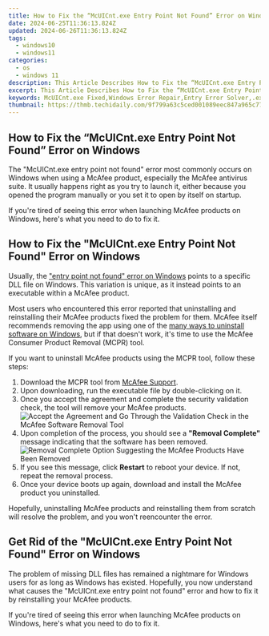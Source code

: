 ```yaml
---
title: How to Fix the “McUICnt.exe Entry Point Not Found” Error on Windows
date: 2024-06-25T11:36:13.824Z
updated: 2024-06-26T11:36:13.824Z
tags:
  - windows10
  - windows11
categories:
  - os
  - windows 11
description: This Article Describes How to Fix the “McUICnt.exe Entry Point Not Found” Error on Windows
excerpt: This Article Describes How to Fix the “McUICnt.exe Entry Point Not Found” Error on Windows
keywords: McUICnt.exe Fixed,Windows Error Repair,Entry Error Solver,.exe File Issue Fix,System Crash Resolution,Windows Troubleshoot,Executable Not Found Guide
thumbnail: https://thmb.techidaily.com/9f799a63c5ced001089eec847a965c77100b85a292d3d2c56946946b1d875c1f.jpg
---
```


## How to Fix the “McUICnt.exe Entry Point Not Found” Error on Windows

 The "McUICnt.exe entry point not found" error most commonly occurs on Windows when using a McAfee product, especially the McAfee antivirus suite. It usually happens right as you try to launch it, either because you opened the program manually or you set it to open by itself on startup.

 If you're tired of seeing this error when launching McAfee products on Windows, here's what you need to do to fix it.

## How to Fix the "McUICnt.exe Entry Point Not Found" Error on Windows

 Usually, the ["entry point not found" error on Windows](https://www.makeuseof.com/entry-point-not-found-error-windows/) points to a specific DLL file on Windows. This variation is unique, as it instead points to an executable within a McAfee product.

 Most users who encountered this error reported that uninstalling and reinstalling their McAfee products fixed the problem for them. McAfee itself recommends removing the app using one of the [many ways to uninstall software on Windows](https://www.makeuseof.com/windows-11-different-ways-to-uninstall-software/), but if that doesn't work, it's time to use the McAfee Consumer Product Removal (MCPR) tool.

 If you want to uninstall McAfee products using the MCPR tool, follow these steps:

1. Download the MCPR tool from [McAfee Support](https://www.mcafee.com/support/?articleId=TS101331&page=shell&shell=article-view).
2. Upon downloading, run the executable file by double-clicking on it.
3. Once you accept the agreement and complete the security validation check, the tool will remove your McAfee products.  
![Accept the Agreement and Go Through the Validation Check in the McAfee Software Removal Tool](https://static1.makeuseofimages.com/wordpress/wp-content/uploads/2023/08/2-2.jpg)
4. Upon completion of the process, you should see a **"Removal Complete"** message indicating that the software has been removed.  
![Removal Complete Option Suggesting the McAfee Products Have Been Removed](https://static1.makeuseofimages.com/wordpress/wp-content/uploads/2023/08/3-2.jpg)
5. If you see this message, click **Restart** to reboot your device. If not, repeat the removal process.
6. Once your device boots up again, download and install the McAfee product you uninstalled.

 Hopefully, uninstalling McAfee products and reinstalling them from scratch will resolve the problem, and you won't reencounter the error.

## Get Rid of the "McUICnt.exe Entry Point Not Found" Error on Windows

 The problem of missing DLL files has remained a nightmare for Windows users for as long as Windows has existed. Hopefully, you now understand what causes the "McUICnt.exe entry point not found" error and how to fix it by reinstalling your McAfee products.

 If you're tired of seeing this error when launching McAfee products on Windows, here's what you need to do to fix it.



<ins class="adsbygoogle"
      style="display:block"
      data-ad-client="ca-pub-7571918770474297"
      data-ad-slot="8358498916"
      data-ad-format="auto"
      data-full-width-responsive="true"></ins>